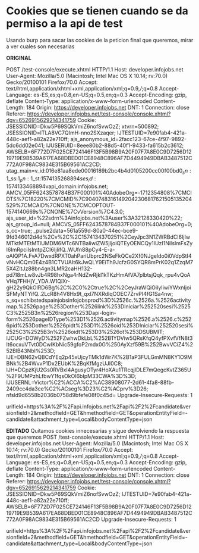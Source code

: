 # Cookies que se tienen cuando se da permiso a la api de test

Usando burp para sacar las cookies de la peticion final que queremos,
mirar a ver cuales son necesarias


__ORIGINAL__

POST /test-console/execute.xhtml HTTP/1.1
Host: developer.infojobs.net
User-Agent: Mozilla/5.0 (Macintosh; Intel Mac OS X 10.14; rv:70.0) Gecko/20100101 Firefox/70.0
Accept: text/html,application/xhtml+xml,application/xml;q=0.9,*/*;q=0.8
Accept-Language: es-ES,es;q=0.8,en-US;q=0.5,en;q=0.3
Accept-Encoding: gzip, deflate
Content-Type: application/x-www-form-urlencoded
Content-Length: 184
Origin: https://developer.infojobs.net
DNT: 1
Connection: close
Referer: https://developer.infojobs.net/test-console/console.xhtml?dgv=6526915629214341759
Cookie: JSESSIONID=Dkw5P69SQkVmiZ6nofSvwOzZ; xtvrn=$500892$; JSESSIONID=lTLA8VC7QImH-nno2SXzaqer; IJTESTUID=7e90fab4-421a-448c-aef1-a82a22e710ff; ajs_anonymous_id=2facc123-67ce-4f97-9892-5dc6dd02e041; IJUSERUID=8eee80b2-88d5-40f1-9433-fa615b2c3612; AWSELB=6F772D7F025CE724146F13F5B98B9A20F07F7A8E0C9D7256D1219719E9B539A617EA68DBED01CE8948C896AF7D4494949DBAB3487512C772A0F98AC9834E315B69561AC2CD; utag_main=v_id:016e81aa8ede00016189b2bc4b4d0105200cc00f00bd0$_sn:1$_ss:1$_pn:1%3Bexp-session$_st:1574135268894$ses_id:1574133468894%3Bexp-session$vapi_domain:infojobs.net; AMCV_05FF6243578784B37F000101%40AdobeOrg=-1712354808%7CMCIDTS%7C18220%7CMCMID%7C90407483161492042306817621505135204529%7CMCAID%7CNONE%7CMCOPTOUT-1574140669s%7CNONE%7CvVersion%7C4.3.0; ajs_user_id=%22sdrn%3Ainfojobs.net%3Auser%3A32128330420%22; ajs_group_id=null; AMCVS_05FF6243578784B37F000101%40AdobeOrg=0; s_cc=true; _pulse2data=561a559d-80a0-44ec-bce9-9fd346012d4d%2Cv%2C%2C1574134370251%2CeyJpc3N1ZWRBdCI6IjIwMTktMTEtMTlUMDM6MTc6NTBaIiwiZW5jIjoiQTEyOENCQy1IUzI1NiIsImFsZyI6ImRpciIsImtpZCI6IjIifQ..WUfn88pCy4-E-a-oAIQP1A.FvA7DwxdRPXT0ahPariUbprc2NSeFkQCe2Xf0NJgeldo0i0VdpStI4vNvHCQm0E4z4B1CTVUAIt6kJwQLY9EiTh9JcfzG0SYQR8mPrK02q1ZzqM75X4ZltJz88bn4gn3LMR2caHH132-pd7I8mLw8vJb4R98hxNga4rNdZwRjkl1kTKzHmAfVA7plbtsjQqk_rpu4vQoAVHq7FHHjY_YDA.W1QiXr-gH22y9QkOlRD6Bg%2C%2C0%2Ctrue%2C%2CeyJraWQiOiIyIiwiYWxnIjoiSFMyNTYifQ..2LcR8h4V8Hx9t_qxl7NXRdIqCOEC7ZrvPI4fG1Sa4nw; s_sq=schibstedspainjobsinfojobsprod%3D%2526c.%2526a.%2526activitymap.%2526page%253Dother%2526link%253DIniciar%252520sesi%2525C3%2525B3n%2526region%253Dapi-login-form%2526pageIDType%253D1%2526.activitymap%2526.a%2526.c%2526pid%253Dother%2526pidt%253D1%2526oid%253DIniciar%252520sesi%2525C3%2525B3n%2526oidt%253D3%2526ot%253DSUBMIT; IJCUG=DOWyD%252FZwhwDkLbL%252B1YDViw5QRsKfqQ4yfPXvfVfN8t3It6ocxuVTvt0DCwIKbNic59gfoP2mdx0G%250AyXzf59B%252BwvVCiZ4%252BlB43NbI%253D; IJE=DBN62vQBCdYEq2p45xUjcyTMk1dWr7K%2B1aP3FULGmMN8KY1O9MBNk%2B4WvvP1Dx2EUbK%2BqKfMgzUJI0C8; IJH=DCpzKjU2Gs0RVBxI4AgusyOTyr4HoXAu1TRcqjIDLE7mQegcKvtZ365U%2F9UMPzhLfbwY1fqsOkOI6bIpM33CWA%3D%3D; IJUSERNL=Victor%C2%ACCA%C2%AC38908077-2d61-4fa8-88fb-2409cc4da3ce%C2%ACseg%3D23%C2%ACprv%3D26; nfsld9d6558b2036b0758d9bfefe08f0c45d=
Upgrade-Insecure-Requests: 1

urifield=https%3A%2F%2Fapi.infojobs.net%2Fapi%2F2%2Fcandidate&versionfield=2&methodfield=GET&hmethodfield=GET&operationEntityField=-candidate&attachment_type=Local&bodyContentType=json

__EDITADO__ Quitamos cookies innecesarias y sigue devolviendo la respuesta que queremos
POST /test-console/execute.xhtml HTTP/1.1
Host: developer.infojobs.net
User-Agent: Mozilla/5.0 (Macintosh; Intel Mac OS X 10.14; rv:70.0) Gecko/20100101 Firefox/70.0
Accept: text/html,application/xhtml+xml,application/xml;q=0.9,*/*;q=0.8
Accept-Language: es-ES,es;q=0.8,en-US;q=0.5,en;q=0.3
Accept-Encoding: gzip, deflate
Content-Type: application/x-www-form-urlencoded
Content-Length: 184
Origin: https://developer.infojobs.net
DNT: 1
Connection: close
Referer: https://developer.infojobs.net/test-console/console.xhtml?dgv=6526915629214341759
Cookie: JSESSIONID=Dkw5P69SQkVmiZ6nofSvwOzZ; IJTESTUID=7e90fab4-421a-448c-aef1-a82a22e710ff; AWSELB=6F772D7F025CE724146F13F5B98B9A20F07F7A8E0C9D7256D1219719E9B539A617EA68DBED01CE8948C896AF7D4494949DBAB3487512C772A0F98AC9834E315B69561AC2CD
Upgrade-Insecure-Requests: 1

urifield=https%3A%2F%2Fapi.infojobs.net%2Fapi%2F2%2Fcandidate&versionfield=2&methodfield=GET&hmethodfield=GET&operationEntityField=-candidate&attachment_type=Local&bodyContentType=json

